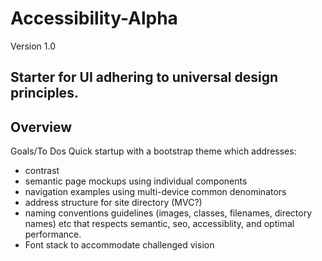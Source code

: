# Accessibility-Alpha 
Version 1.0

## Starter for UI adhering to universal design principles.

## Overview
Goals/To Dos
Quick startup with a bootstrap theme which addresses:
- contrast
- semantic page mockups using individual components
- navigation examples using multi-device common denominators
- address structure for site directory (MVC?) 
- naming conventions guidelines (images, classes, filenames, directory names) etc that respects semantic, seo, accessiblity, and optimal performance. 
- Font stack to accommodate challenged vision

